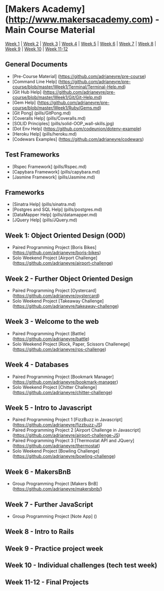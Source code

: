 # [Makers Academy] (http://www.makersacademy.com) - Main Course Material

[Week 1](#Week1) | [Week 2](#Week2) | [Week 3](#Week3) | [Week 4](#Week4) | [Week 5](#Week5) | [Week 6](#Week6) |
[Week 7](#Week7) | [Week 8](#Week8) | [Week 9](#Week9) | [Week 10](#Week10) | [Week 11-12](#Week1112)

## General Documents
* [Pre-Course Material] (https://github.com/adrianeyre/pre-course)
* [Command Line Help] (https://github.com/adrianeyre/pre-course/blob/master/Week1/Terminal/Terminal-Help.md)
* [Git Hub Help] (https://github.com/adrianeyre/pre-course/blob/master/Week1/Git/Git-Help.md)
* [Gem Help] (https://github.com/adrianeyre/pre-course/blob/master/Week1/Ruby/Gems.md)
* [Git Pong] (pills/GitPong.md)
* [Coveralls Help] (pills/Coveralls.md)
* [SOLID Principles] (pills/solid-OOP_wall-skills.jpg)
* [Dot Env Help] (https://github.com/codeunion/dotenv-example)
* [Heroku Help] (pills/heroku.md)
* [Codewars Examples] (https://github.com/adrianeyre/codewars)

## Test Frameworks
* [Rspec Framework] (pills/Rspec.md)
* [Capybara Framework] (pills/capybara.md)
* [Jasmine Framework] (pills/Jasmine.md)

## Frameworks
* [Sinatra Help] (pills/sinatra.md)
* [Postgres and SQL Help] (pills/postgres.md)
* [DataMapper Help] (pills/datamapper.md)
* [JQuery Help] (pills/JQuery.md)

## <a name="Week1">Week 1: Object Oriented Design (OOD)</a>
* Paired Programming Project [Boris Bikes] (https://github.com/adrianeyre/boris-bikes)
* Solo Weekend Project [Airport Challenge] (https://github.com/adrianeyre/airport-challenge)

## <a name="Week2">Week 2 - Further Object Oriented Design</a>
* Paired Programming Project [Oystercard] (https://github.com/adrianeyre/oystercard)
* Solo Weekend Project [Takeaway Challenge] (https://github.com/adrianeyre/takeaway-challenge)

## <a name="Week3">Week 3 - Welcome to the web</a>
* Paired Programming Project [Battle] (https://github.com/adrianeyre/battle)
* Solo Weekend Project [Rock, Paper, Scissors Challenege] (https://github.com/adrianeyre/rps-challenge)

## <a name="Week4">Week 4 - Databases</a>
* Paired Programming Project [Bookmark Manager] (https://github.com/adrianeyre/bookmark-manager)
* Solo Weekend Project [Chitter Challenge] (https://github.com/adrianeyre/chitter-challenge)

## <a name="Week5">Week 5 - Intro to Javascript</a>
* Paired Programming Project 1 [FizzBuzz in Javascript] (https://github.com/adrianeyre/fizzbuzz-JS)
* Paired Programming Project 2 [Airport Challenge in Javascript] (https://github.com/adrianeyre/airport-challenge-JS)
* Paired Programming Project 3 [Thermostat API and JQuery] (https://github.com/adrianeyre/thermostat)
* Solo Weekend Project [Bowling Challenge] (https://github.com/adrianeyre/bowling-challenge)

## <a name="Week6">Week 6 - MakersBnB</a>
* Group Programming Project [Makers BnB] (https://github.com/adrianeyre/makersbnb/)

## <a name="Week7">Week 7 - Further JavaScript</a>
* Group Programming Project [Note App] ()

## <a name="Week8">Week 8 - Intro to Rails</a>

## <a name="Week9">Week 9 - Practice project week</a>

## <a name="Week10">Week 10 - Individual challenges (tech test week)</a>

## <a name="Week1112">Week 11-12 - Final Projects</a>
